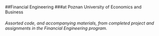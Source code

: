 ##Financial Engineering
###at Poznan University of Economics and Business

###### Assorted code, and accompanying materials, from completed project and assignments in the Financial Engineering program.
